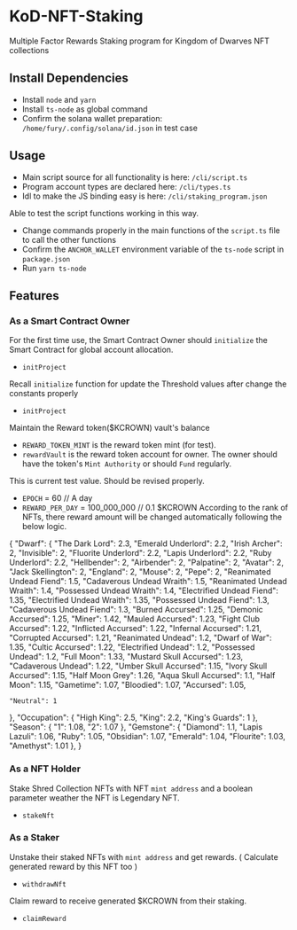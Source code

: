 # KoD-NFT-Staking
Multiple Factor Rewards Staking program for Kingdom of Dwarves NFT collections

## Install Dependencies
- Install `node` and `yarn`
- Install `ts-node` as global command
- Confirm the solana wallet preparation: `/home/fury/.config/solana/id.json` in test case

## Usage
- Main script source for all functionality is here: `/cli/script.ts`
- Program account types are declared here: `/cli/types.ts`
- Idl to make the JS binding easy is here: `/cli/staking_program.json`

Able to test the script functions working in this way.
- Change commands properly in the main functions of the `script.ts` file to call the other functions
- Confirm the `ANCHOR_WALLET` environment variable of the `ts-node` script in `package.json`
- Run `yarn ts-node`

## Features

### As a Smart Contract Owner
For the first time use, the Smart Contract Owner should `initialize` the Smart Contract for global account allocation.
- `initProject`
 
Recall `initialize` function for update the Threshold values after change the constants properly
- `initProject` 

Maintain the Reward token($KCROWN) vault's balance
- `REWARD_TOKEN_MINT` is the reward token mint (for test).
- `rewardVault` is the reward token account for owner. The owner should have the token's `Mint Authority` or should `Fund` regularly.

This is current test value. Should be revised properly.
- `EPOCH` = 60                                    // A day 
- `REWARD_PER_DAY` = 100_000_000                  // 0.1 $KCROWN 
According to the rank of NFTs, there reward amount will be changed automatically following the below logic.

{
  "Dwarf": {
    "The Dark Lord": 2.3,
    "Emerald Underlord": 2.2,
    "Irish Archer": 2,
    "Invisible": 2,
    "Fluorite Underlord": 2.2,
    "Lapis Underlord": 2.2,
    "Ruby Underlord": 2.2,
    "Hellbender": 2,
    "Airbender": 2,
    "Palpatine": 2,
    "Avatar": 2,
    "Jack Skellington": 2,
    "England": 2,
    "Mouse": 2,
    "Pepe": 2,
    "Reanimated Undead Fiend": 1.5,
    "Cadaverous Undead Wraith": 1.5,
    "Reanimated Undead Wraith": 1.4,
    "Possessed Undead Wraith": 1.4,
    "Electrified Undead Fiend": 1.35,
    "Electrified Undead Wraith": 1.35,
    "Possessed Undead Fiend": 1.3,
    "Cadaverous Undead Fiend": 1.3,
    "Burned Accursed": 1.25,
    "Demonic Accursed": 1.25,
    "Miner": 1.42,
    "Mauled Accursed": 1.23,
    "Fight Club Accursed": 1.22,
    "Inflicted Accursed": 1.22,
    "Infernal Accursed": 1.21,
    "Corrupted Accursed": 1.21,
    "Reanimated Undead": 1.2,
    "Dwarf of War": 1.35,
    "Cultic Accursed": 1.22,
    "Electrified Undead": 1.2,
    "Possessed Undead": 1.2,
    "Full Moon": 1.33,
    "Mustard Skull Accursed": 1.23,
    "Cadaverous Undead": 1.22,
    "Umber Skull Accursed": 1.15,
    "Ivory Skull Accursed": 1.15,
    "Half Moon Grey": 1.26,
    "Aqua Skull Accursed": 1.1,
    "Half Moon": 1.15,
    "Gametime": 1.07,
    "Bloodied": 1.07,
    "Accursed": 1.05,

    "Neutral": 1
  },
  "Occupation": {
    "High King": 2.5,
    "King": 2.2,
    "King's Guards": 1
  },
  "Season": {
    "1": 1.08,
    "2": 1.07
  },
  "Gemstone": {
    "Diamond": 1.1,
    "Lapis Lazuli": 1.06,
    "Ruby": 1.05,
    "Obsidian": 1.07,
    "Emerald": 1.04,
    "Flourite": 1.03,
    "Amethyst": 1.01
  },
}

### As a NFT Holder
Stake Shred Collection NFTs with NFT `mint address` and a boolean parameter weather the NFT is Legendary NFT.
- `stakeNft`

### As a Staker
Unstake their staked NFTs with `mint address` and get rewards. ( Calculate generated reward by this NFT too )
- `withdrawNft`

Claim reward to receive generated $KCROWN from their staking.
- `claimReward`
